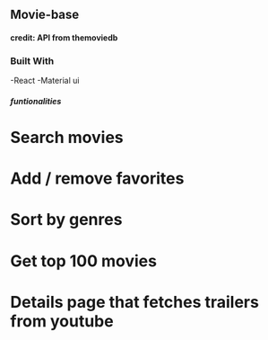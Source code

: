 ## Movie-base
#### credit: API from themoviedb
### Built With
-React
-Material ui
##### funtionalities 
# Search movies
# Add / remove favorites
# Sort by genres
# Get top 100 movies
# Details page that fetches trailers from youtube
